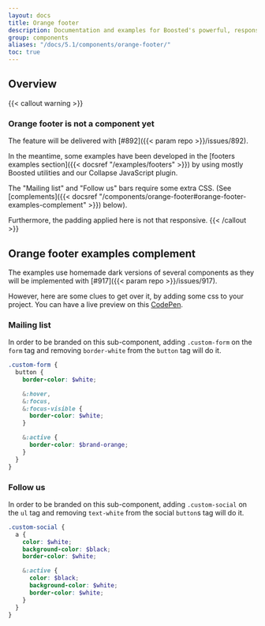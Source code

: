 ```yaml
---
layout: docs
title: Orange footer
description: Documentation and examples for Boosted's powerful, responsive footer. Includes support for branding, navigation and more.
group: components
aliases: "/docs/5.1/components/orange-footer/"
toc: true
---
```


## Overview

{{< callout warning >}}
### Orange footer is not a component yet

The feature will be delivered with [#892]({{< param repo >}}/issues/892).

In the meantime, some examples have been developed in the [footers examples section]({{< docsref "/examples/footers" >}}) by using mostly Boosted utilities and our Collapse JavaScript plugin.

The "Mailing list" and "Follow us" bars require some extra CSS. (See [complements]({{< docsref "/components/orange-footer#orange-footer-examples-complement" >}}) below).

Furthermore, the padding applied here is not that responsive.
{{< /callout >}}

## Orange footer examples complement

The examples use homemade dark versions of several components as they will be implemented with [#917]({{< param repo >}}/issues/917).

However, here are some clues to get over it, by adding some css to your project. You can have a live preview on this [CodePen](https://codepen.io/louismaximepiton/pen/jOLYgxW?editors=1100).

### Mailing list

In order to be branded on this sub-component, adding `.custom-form` on the `form` tag and removing `border-white` from the `button` tag will do it.

```scss
.custom-form {
  button {
    border-color: $white;

    &:hover,
    &:focus,
    &:focus-visible {
      border-color: $white;
    }

    &:active {
      border-color: $brand-orange;
    }
  }
}
```

### Follow us

In order to be branded on this sub-component, adding `.custom-social` on the `ul` tag and removing `text-white` from the social `button`s tag will do it.

```scss
.custom-social {
  a {
    color: $white;
    background-color: $black;
    border-color: $white;

    &:active {
      color: $black;
      background-color: $white;
      border-color: $white;
    }
  }
}
```
